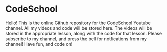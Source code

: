 # CodeSchool

Hello! This is the online Github repository for the CodeSchool Youtube channel. All my videos and code will be stored here. The videos will be stored in the appropriate lesson, along with the code for that lesson. Please subscribe to my channel, and press the bell for notfications from my channel! Have fun, and code on!
